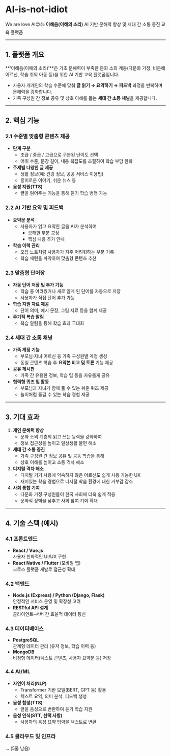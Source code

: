# AI-is-not-idiot

We are love AI😊👍
**이해음(이해의 소리)**
AI 기반 문해력 향상 및 세대 간 소통 증진 교육 플랫폼

---

## 1. 플랫폼 개요
**‘이해음(이해의 소리)’**은 기초 문해력이 부족한 문화 소외 계층(다문화 가정, 비문해 어르신, 학습 취약 아동 등)을 위한 AI 기반 교육 플랫폼입니다.  
- 사용자 개개인의 학습 수준에 맞춰 **글 읽기 → 요약하기 → 피드백** 과정을 반복하며 문해력을 강화합니다.  
- 가족 구성원 간 정보 공유 및 상호 이해를 돕는 **세대 간 소통 채널**을 제공합니다.

---

## 2. 핵심 기능

### 2.1 수준별 맞춤형 콘텐츠 제공
- **단계 구분**  
  - 초급 / 중급 / 고급으로 구분된 난이도 선택  
  - 어휘 수준, 문장 길이, 내용 복잡도를 조절하여 학습 부담 완화  
- **주제별 다양한 글 제공**  
  - 생활 정보(예: 건강 정보, 공공 서비스 이용법)  
  - 흥미로운 이야기, 쉬운 뉴스 등  
- **음성 지원(TTS)**  
  - 글을 읽어주는 기능을 통해 듣기 학습 병행 가능

### 2.2 AI 기반 요약 및 피드백
- **요약문 분석**  
  - 사용자가 읽고 요약한 글을 AI가 분석하여  
    - 오해한 부분 교정  
    - 핵심 내용 추가 안내  
- **학습 이력 관리**  
  - 오답 노트처럼 사용자가 자주 어려워하는 부분 기록  
  - 학습 패턴을 파악하여 맞춤형 콘텐츠 추천

### 2.3 맞춤형 단어장
- **자동 단어 저장 및 추가 기능**  
  - 학습 중 어려웠거나 새로 알게 된 단어를 자동으로 저장  
  - 사용자가 직접 단어 추가 가능  
- **학습 지원 자료 제공**  
  - 단어 의미, 예시 문장, 그림 자료 등을 함께 제공  
- **주기적 복습 알림**  
  - 복습 알림을 통해 학습 효과 극대화

### 2.4 세대 간 소통 채널
- **가족 계정 기능**  
  - 부모님·자녀·어르신 등 가족 구성원별 계정 생성  
  - 동일 콘텐츠 학습 후 **요약본 비교 및 토론** 기능 제공  
- **공유 게시판**  
  - 가족 간 유용한 정보, 학습 팁 등을 자유롭게 공유  
- **협력형 퀴즈 및 활동**  
  - 부모님과 자녀가 함께 풀 수 있는 쉬운 퀴즈 제공  
  - 놀이처럼 즐길 수 있는 학습 경험 제공

---

## 3. 기대 효과
1. **개인 문해력 향상**  
   - 문화 소외 계층의 읽고 쓰는 능력을 강화하여  
   - 정보 접근성을 높이고 일상생활 불편 해소  
2. **세대 간 소통 증진**  
   - 가족 구성원 간 정보 공유 및 공동 학습을 통해  
   - 상호 이해를 높이고 소통 격차 해소  
3. **디지털 격차 해소**  
   - 디지털 기기 사용에 익숙하지 않은 어르신도 쉽게 사용 가능한 UX  
   - 재미있는 학습 경험으로 디지털 학습 환경에 대한 거부감 감소  
4. **사회 통합 기여**  
   - 다문화 가정 구성원들이 한국 사회에 더욱 쉽게 적응  
   - 문화적 장벽을 낮추고 사회 참여 기회 확대

---

## 4. 기술 스택 (예시)

### 4.1 프론트엔드
- **React / Vue.js**  
  사용자 친화적인 UI/UX 구현  
- **React Native / Flutter** (모바일 앱)  
  크로스 플랫폼 개발로 접근성 확대

### 4.2 백엔드
- **Node.js (Express) / Python (Django, Flask)**  
  안정적인 서비스 운영 및 확장성 고려  
- **RESTful API 설계**  
  클라이언트–서버 간 효율적 데이터 통신

### 4.3 데이터베이스
- **PostgreSQL**  
  관계형 데이터 관리 (유저 정보, 학습 이력 등)  
- **MongoDB**  
  비정형 데이터(텍스트 콘텐츠, 사용자 요약문 등) 저장

### 4.4 AI/ML
- **자연어 처리(NLP)**  
  - Transformer 기반 모델(BERT, GPT 등) 활용  
  - 텍스트 요약, 의미 분석, 피드백 생성  
- **음성 합성(TTS)**  
  - 글을 음성으로 변환하여 듣기 학습 지원  
- **음성 인식(STT, 선택 사항)**  
  - 사용자의 음성 요약 입력을 텍스트로 변환

### 4.5 클라우드 및 인프라
... (5줄 남음)